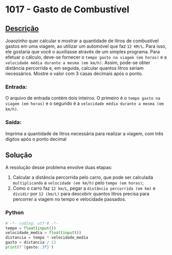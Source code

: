 # 1017 - Gasto de Combustível

## [Descrição](https://www.beecrowd.com.br/judge/pt/problems/view/1017)

Joaozinho quer calcular e mostrar a quantidade de litros de combustível gastos em uma viagem, ao utilizar um automóvel que faz `12 KM/L`. Para isso, ele gostaria que você o auxiliasse através de um simples programa. Para efetuar o cálculo, deve-se fornecer o `tempo gasto na viagem (em horas)` e a `velocidade média durante a mesma (em km/h)`. Assim, pode-se obter distância percorrida e, em seguida, calcular quantos litros seriam necessários. Mostre o valor com 3 casas decimais após o ponto.

### Entrada:
O arquivo de entrada contém dois inteiros. O primeiro é o `tempo gasto na viagem (em horas)` e o segundo é a `velocidade média durante a mesma (em km/h)`.

### Saída:
Imprima a quantidade de litros necessária para realizar a viagem, com três dígitos após o ponto decimal

## Solução

A resolução desse problema envolve duas etapas:

1. Calcular a distância percorrida pelo carro, que pode ser calculada `multiplicando` a `velocidade (em km/h)` pelo `tempo (em horas)`;
2. Como o carro faz `12 km/L`, pegar a `distância percorrida (em km)` e `dividir` por `12 (km/L)` para descobrir quantos litros precisa para percorrer a viagem no tempo e velocidade passados.

### Python
```Python
# -*- coding: utf-8 -*-
tempo = float(input())
velocidade_media = float(input())
distancia = tempo * velocidade_media
gasto = distancia / 12
print(f'{gasto:.3f}')
```
